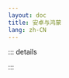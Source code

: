 ```yaml
---
layout: doc
title: 安卓与鸿蒙
lang: zh-CN
---
```


::: details
<!-- <video src="./videos/clickSubscript/prog_index.m3u8" controls="true"  style="max-width: 60%;height: auto;"></video> -->
:::

<!-- <script setup>
import Down from '../components/down.vue'
</script>

<Down /> -->